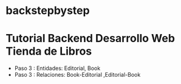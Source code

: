 # backstepbystep

# Tutorial Backend Desarrollo Web Tienda de Libros
* Paso 3 : Entidades: Editorial, Book
* Paso 3 : Relaciones: Book-Editorial ,Editorial-Book
